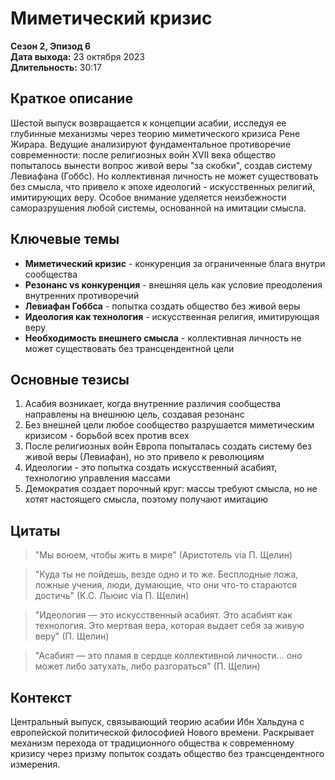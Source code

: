 # Миметический кризис
**Сезон 2, Эпизод 6**  
**Дата выхода:** 23 октября 2023  
**Длительность:** 30:17

## Краткое описание

Шестой выпуск возвращается к концепции асабии, исследуя ее глубинные механизмы через теорию миметического кризиса Рене Жирара. Ведущие анализируют фундаментальное противоречие современности: после религиозных войн XVII века общество попыталось вынести вопрос живой веры "за скобки", создав систему Левиафана (Гоббс). Но коллективная личность не может существовать без смысла, что привело к эпохе идеологий - искусственных религий, имитирующих веру. Особое внимание уделяется неизбежности саморазрушения любой системы, основанной на имитации смысла.

## Ключевые темы

- **Миметический кризис** - конкуренция за ограниченные блага внутри сообщества
- **Резонанс vs конкуренция** - внешняя цель как условие преодоления внутренних противоречий
- **Левиафан Гоббса** - попытка создать общество без живой веры
- **Идеология как технология** - искусственная религия, имитирующая веру
- **Необходимость внешнего смысла** - коллективная личность не может существовать без трансцендентной цели

## Основные тезисы

1. Асабия возникает, когда внутренние различия сообщества направлены на внешнюю цель, создавая резонанс
2. Без внешней цели любое сообщество разрушается миметическим кризисом - борьбой всех против всех
3. После религиозных войн Европа попыталась создать систему без живой веры (Левиафан), но это привело к революциям
4. Идеологии - это попытка создать искусственный асабият, технологию управления массами
5. Демократия создает порочный круг: массы требуют смысла, но не хотят настоящего смысла, поэтому получают имитацию

## Цитаты

> "Мы воюем, чтобы жить в мире" (Аристотель via П. Щелин)

> "Куда ты не пойдешь, везде одно и то же. Бесплодные ложа, ложные учения, люди, думающие, что они что-то стараются достичь" (К.С. Льюис via П. Щелин)

> "Идеология — это искусственный асабият. Это асабият как технология. Это мертвая вера, которая выдает себя за живую веру" (П. Щелин)

> "Асабият — это пламя в сердце коллективной личности... оно может либо затухать, либо разгораться" (П. Щелин)

## Контекст

Центральный выпуск, связывающий теорию асабии Ибн Хальдуна с европейской политической философией Нового времени. Раскрывает механизм перехода от традиционного общества к современному кризису через призму попыток создать общество без трансцендентного измерения.